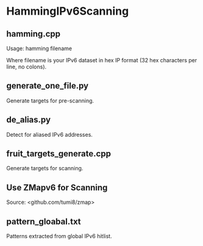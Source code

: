 # HammingIPv6Scanning

## hamming.cpp
Usage:  hamming filename

Where filename is your IPv6 dataset in hex IP format (32 hex characters per line, no colons).
## generate_one_file.py
Generate targets for pre-scanning.
## de_alias.py
Detect for aliased IPv6 addresses.
## fruit_targets_generate.cpp
Generate targets for scanning.

## Use ZMapv6 for Scanning
Source: <github.com/tumi8/zmap>

## pattern_gloabal.txt
Patterns extracted from global IPv6 hitlist.
